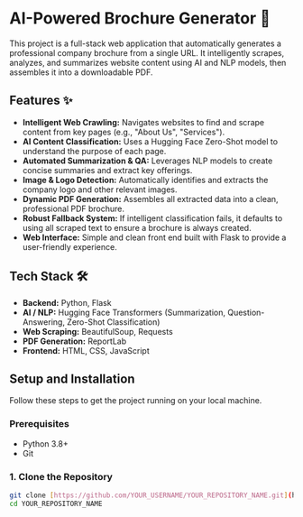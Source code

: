 # AI-Powered Brochure Generator 🚀

This project is a full-stack web application that automatically generates a professional company brochure from a single URL. It intelligently scrapes, analyzes, and summarizes website content using AI and NLP models, then assembles it into a downloadable PDF.



## Features ✨

-   **Intelligent Web Crawling:** Navigates websites to find and scrape content from key pages (e.g., "About Us", "Services").
-   **AI Content Classification:** Uses a Hugging Face Zero-Shot model to understand the purpose of each page.
-   **Automated Summarization & QA:** Leverages NLP models to create concise summaries and extract key offerings.
-   **Image & Logo Detection:** Automatically identifies and extracts the company logo and other relevant images.
-   **Dynamic PDF Generation:** Assembles all extracted data into a clean, professional PDF brochure.
-   **Robust Fallback System:** If intelligent classification fails, it defaults to using all scraped text to ensure a brochure is always created.
-   **Web Interface:** Simple and clean front end built with Flask to provide a user-friendly experience.

## Tech Stack 🛠️

-   **Backend:** Python, Flask
-   **AI / NLP:** Hugging Face Transformers (Summarization, Question-Answering, Zero-Shot Classification)
-   **Web Scraping:** BeautifulSoup, Requests
-   **PDF Generation:** ReportLab
-   **Frontend:** HTML, CSS, JavaScript

## Setup and Installation

Follow these steps to get the project running on your local machine.

### Prerequisites

-   Python 3.8+
-   Git

### 1. Clone the Repository

```bash
git clone [https://github.com/YOUR_USERNAME/YOUR_REPOSITORY_NAME.git](https://github.com/YOUR_USERNAME/YOUR_REPOSITORY_NAME.git)
cd YOUR_REPOSITORY_NAME
